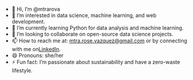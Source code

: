 - 👋 Hi, I’m @mtrarova
- 👀 I’m interested in data science, machine learning, and web development.
- 🌱 I’m currently learning Python for data analysis and machine learning.
- 💞️ I’m looking to collaborate on open-source data science projects.
- 📫 How to reach me at: mtra.rose.vazquez@gmail.com or by connecting with me on[LinkedIn](https://www.linkedin.com/in/rosevazquezmba).
- 😄 Pronouns: she/her
- ⚡ Fun fact: I’m passionate about sustainability and have a zero-waste lifestyle.

<!---
mtrarova/mtrarova is a ✨ special ✨ repository because its `README.md` (this file) appears on your GitHub profile.
You can click the Preview link to take a look at your changes.
--->

